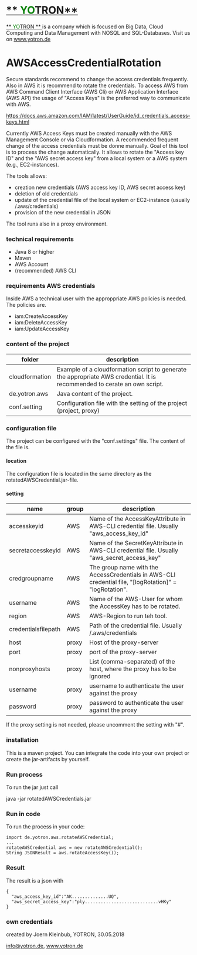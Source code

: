 
# [ ** <span style="color:green">YO</span>TRON** ](https://www.yotron.de)

[ ** <span style="color:green">YO</span>TRON ** ](https://www.yotron.de) is a company which is focused on Big Data, 
Cloud Computing and Data Management with NOSQL and SQL-Databases. Visit us on [ www.yotron.de ](https://www.yotron.de)

# AWSAccessCredentialRotation
Secure standards recommend to change the access credentials frequently. Also in AWS it is recommend to rotate the credentials.
To access AWS from AWS Command Client Interface (AWS Cli) or AWS Application Interface (AWS API) the usage of "Access Keys" is the 
preferred way to communicate with AWS.

https://docs.aws.amazon.com/IAM/latest/UserGuide/id_credentials_access-keys.html

Currently AWS Access Keys must be created manually with the AWS Management Console or via Cloudformation. A recommended frequent change of the 
access credentials must be donne manually.
Goal of this tool is to process the change automatically. It allows to rotate the  "Access key ID" and the "AWS secret access key"  from 
a local system or a AWS system (e.g., EC2-instances).

The tools allows:
- creation new credentials (AWS access key ID, AWS secret access key)
- deletion of old credentials
- update of the credential file of the local system or EC2-instance (usually <HomeFolder>/.aws/credentials)
- provision of the new credential in JSON

The tool runs also in a proxy environment.

### technical requirements
- Java 8 or higher
- Maven
- AWS Account
- (recommended) AWS CLI

### requirements AWS credentials
Inside AWS a technical user with the approppriate AWS policies is needed. The policies are.
- iam:CreateAccessKey
- iam:DeleteAccessKey
- iam:UpdateAccessKey

### content of the project
| folder         | description                                           |
| -------------- | ----------------------------------------------------- |
| cloudformation | Example of a cloudformation script to generate the appropriate AWS credential. It is recommended to cerate an own script. |
| de.yotron.aws  | Java content of the project. |
| conf.setting   | Configuration file with the setting of the project (project, proxy) |

### configuration file
The project can be configured with the "conf.settings" file. The content of the file is.

#### location
The configuration file is located in the same directory as the rotatedAWSCredential.jar-file.

#### setting
| name       | group           | description                                           |
| ---------- | --------------- | ----------------------------------------------------- |
| accesskeyid | AWS | Name of the AccessKeyAttribute in AWS-CLI credential file. Usually "aws_access_key_id" |
| secretaccesskeyid | AWS | Name of the SecretKeyAttribute in AWS-CLI credential file. Usually "aws_secret_access_key" |
| credgroupname | AWS | The group name with the AccessCredentials in AWS-CLI credential file, "[logRotation]" = "logRotation". |
| username | AWS | Name of the AWS-User for whom the AccessKey has to be rotated.
| region | AWS | AWS-Region to run teh tool. |
| credentialsfilepath | AWS | Path of the credential file. Usually <HomeFolder>/.aws/credentials |
| host | proxy | Host of the proxy-server |
| port | proxy | port of the proxy-server |
| nonproxyhosts | proxy | List (comma-separated) of the host, where the proxy has to be ignored |
| username | proxy | username to authenticate the user against the proxy |
| password | proxy | password to authenticate the user against the proxy |

If the proxy setting is not needed, please uncomment the setting with "#".

### installation
This is a maven project. You can integrate the code into your own project or create the jar-artifacts by yourself.

### Run process
To run the jar just call

java -jar rotatedAWSCredentials.jar

### Run in code
To run the process in your code:

```
import de.yotron.aws.rotateAWSCredential;
...
rotateAWSCredential aws = new rotateAWSCredential();
String JSONResult = aws.rotateAccessKey());
```

### Result
The result is a json with

```
{
  "aws_access_key_id":"AK..............UQ",
  "aws_secret_access_key":"ply............................vHKy"
}
```
### own credentials
created by Joern Kleinbub, YOTRON, 30.05.2018

info@yotron.de, www.yotron.de